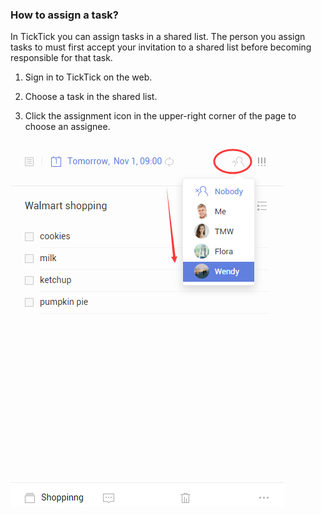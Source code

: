 ### How to assign a task?

In TickTick you can assign tasks in a shared list. The person you assign tasks to must first accept your invitation to a shared list before becoming responsible for that task.

1. Sign in to TickTick on the web.

2. Choose a task in the shared list.

3. Click the assignment icon in the upper-right corner of the page to choose an assignee.

![](assign.png)

